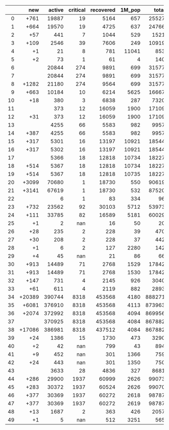 |    |    new |   active |   critical |   recovered |   1M_pop |   total |
|---:|-------:|---------:|-----------:|------------:|---------:|--------:|
|  0 |   +761 |    19887 |         19 |        5164 |      657 |   25527 |
|  1 |   +664 |    19570 |         19 |        4725 |      637 |   24766 |
|  2 |    +57 |      441 |          7 |        1044 |      529 |    1521 |
|  3 |   +109 |     2546 |         39 |        7606 |      249 |   10919 |
|  4 |     +1 |       21 |          8 |         781 |    11041 |     853 |
|  5 |     +2 |       73 |          1 |          61 |        4 |     140 |
|  6 |        |    20844 |        274 |        9891 |      699 |   31577 |
|  7 |        |    20844 |        274 |        9891 |      699 |   31577 |
|  8 |  +1282 |    21180 |        274 |        9564 |      699 |   31577 |
|  9 |   +663 |    10184 |         10 |        6214 |     5625 |   16667 |
| 10 |    +18 |      380 |          3 |        6838 |      287 |    7320 |
| 11 |        |      373 |         12 |       16059 |     1900 |   17109 |
| 12 |    +31 |      373 |         12 |       16059 |     1900 |   17109 |
| 13 |        |     4255 |         66 |        5583 |      982 |    9957 |
| 14 |   +387 |     4255 |         66 |        5583 |      982 |    9957 |
| 15 |   +317 |     5301 |         16 |       13197 |    10921 |   18544 |
| 16 |   +317 |     5302 |         16 |       13197 |    10921 |   18544 |
| 17 |        |     5366 |         18 |       12818 |    10734 |   18227 |
| 18 |   +514 |     5367 |         18 |       12818 |    10734 |   18227 |
| 19 |   +514 |     5367 |         18 |       12818 |    10735 |   18227 |
| 20 |  +3099 |    70680 |          1 |       18730 |      550 |   90619 |
| 21 |  +3141 |    67619 |          1 |       18730 |      532 |   87520 |
| 22 |        |        6 |          1 |          83 |      334 |      96 |
| 23 |   +732 |    23562 |         92 |       30103 |     5712 |   53973 |
| 24 |   +111 |    33785 |         82 |       16589 |     5181 |   60029 |
| 25 |     +1 |        2 |        nan |          16 |       50 |      20 |
| 26 |    +28 |      235 |          2 |         228 |       39 |     470 |
| 27 |    +30 |      208 |          2 |         228 |       37 |     442 |
| 28 |     +1 |        6 |          2 |         127 |     2280 |     142 |
| 29 |     +4 |       45 |        nan |          21 |       86 |      66 |
| 30 |   +913 |    14489 |         71 |        2768 |     1529 |   17842 |
| 31 |   +913 |    14489 |         71 |        2768 |     1530 |   17842 |
| 32 |   +147 |      731 |          4 |        2145 |      926 |    3040 |
| 33 |    +61 |      611 |          4 |        2119 |      882 |    2893 |
| 34 | +20389 |   390744 |       8318 |      453568 |     4180 |  888271 |
| 35 |  +6081 |   376910 |       8318 |      453568 |     4113 |  873963 |
| 36 |  +2074 |   372992 |       8318 |      453568 |     4094 |  869956 |
| 37 |        |   370925 |       8318 |      453568 |     4084 |  867882 |
| 38 | +17086 |   386981 |       8318 |      437512 |     4084 |  867882 |
| 39 |    +24 |     1386 |         15 |        1730 |      473 |    3290 |
| 40 |     +2 |       42 |        nan |         799 |       43 |     894 |
| 41 |     +9 |      452 |        nan |         301 |     1366 |     759 |
| 42 |    +24 |      443 |        nan |         301 |     1350 |     750 |
| 43 |        |     3633 |         28 |        4836 |      327 |    8681 |
| 44 |   +286 |    29900 |       1937 |       60999 |     2626 |   99073 |
| 45 |   +283 |    30372 |       1937 |       60524 |     2626 |   99070 |
| 46 |   +377 |    30369 |       1937 |       60272 |     2618 |   98787 |
| 47 |   +377 |    30369 |       1937 |       60272 |     2619 |   98787 |
| 48 |    +13 |     1687 |          2 |         363 |      426 |    2057 |
| 49 |     +1 |        5 |        nan |         512 |     3251 |     565 |